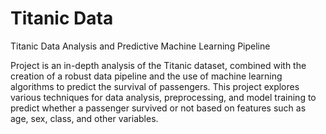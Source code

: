# Titanic Data
Titanic Data Analysis and Predictive Machine Learning Pipeline

Project is an in-depth analysis of the Titanic dataset, combined with the creation of a robust data pipeline and the use of machine learning algorithms to predict the survival of passengers. This project explores various techniques for data analysis, preprocessing, and model training to predict whether a passenger survived or not based on features such as age, sex, class, and other variables.
